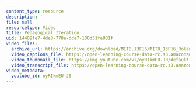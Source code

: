```yaml
---
content_type: resource
description: ''
file: null
resourcetype: Video
title: Pedagogical Iteration
uid: 14409fe7-4de8-778e-dde7-100d31fe981f
video_files:
  archive_url: https://archive.org/download/MIT8.13F16/MIT8_13F16_Roland_Pedagogical_Iteration_300k.mp4
  video_captions_file: https://open-learning-course-data-rc.s3.amazonaws.com/8-13-14-experimental-physics-i-ii-junior-lab-fall-2016-spring-2017/01a3a1cc3fe0576c9969dd9b50c4ec87_3032010.vtt
  video_thumbnail_file: https://img.youtube.com/vi/oyRIkmEU-J0/default.jpg
  video_transcript_file: https://open-learning-course-data-rc.s3.amazonaws.com/8-13-14-experimental-physics-i-ii-junior-lab-fall-2016-spring-2017/acb196e60b31ecae056e1b07ed5f71a2_3032010.pdf
video_metadata:
  youtube_id: oyRIkmEU-J0
---
```

